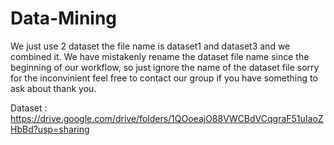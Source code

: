 # Data-Mining
We just use 2 dataset the file name is dataset1 and dataset3 and we combined it. We have mistakenly rename the dataset file name since the beginning of our workflow, so just ignore the name of the dataset file sorry for the inconvinient feel free to contact our group if you have something to ask about thank you.

Dataset :
https://drive.google.com/drive/folders/1QOoeajO88VWCBdVCqgraF51uIaoZHbBd?usp=sharing
